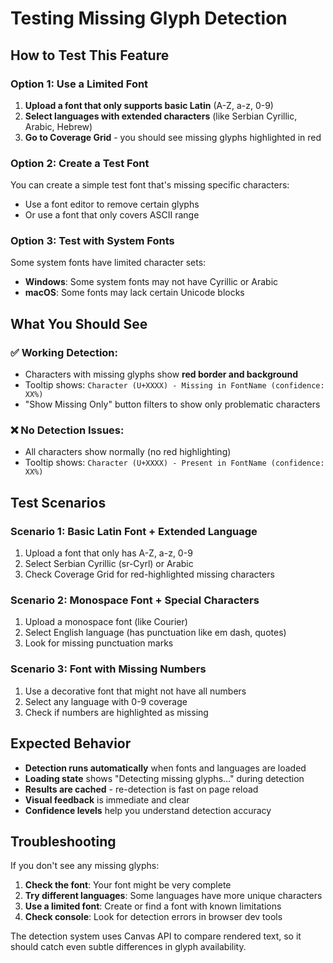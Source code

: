 # Testing Missing Glyph Detection

## How to Test This Feature

### Option 1: Use a Limited Font
1. **Upload a font that only supports basic Latin** (A-Z, a-z, 0-9)
2. **Select languages with extended characters** (like Serbian Cyrillic, Arabic, Hebrew)
3. **Go to Coverage Grid** - you should see missing glyphs highlighted in red

### Option 2: Create a Test Font
You can create a simple test font that's missing specific characters:
- Use a font editor to remove certain glyphs
- Or use a font that only covers ASCII range

### Option 3: Test with System Fonts
Some system fonts have limited character sets:
- **Windows**: Some system fonts may not have Cyrillic or Arabic
- **macOS**: Some fonts may lack certain Unicode blocks

## What You Should See

### ✅ Working Detection:
- Characters with missing glyphs show **red border and background**
- Tooltip shows: `Character (U+XXXX) - Missing in FontName (confidence: XX%)`
- "Show Missing Only" button filters to show only problematic characters

### ❌ No Detection Issues:
- All characters show normally (no red highlighting)
- Tooltip shows: `Character (U+XXXX) - Present in FontName (confidence: XX%)`

## Test Scenarios

### Scenario 1: Basic Latin Font + Extended Language
1. Upload a font that only has A-Z, a-z, 0-9
2. Select Serbian Cyrillic (sr-Cyrl) or Arabic
3. Check Coverage Grid for red-highlighted missing characters

### Scenario 2: Monospace Font + Special Characters
1. Upload a monospace font (like Courier)
2. Select English language (has punctuation like em dash, quotes)
3. Look for missing punctuation marks

### Scenario 3: Font with Missing Numbers
1. Use a decorative font that might not have all numbers
2. Select any language with 0-9 coverage
3. Check if numbers are highlighted as missing

## Expected Behavior

- **Detection runs automatically** when fonts and languages are loaded
- **Loading state** shows "Detecting missing glyphs..." during detection
- **Results are cached** - re-detection is fast on page reload
- **Visual feedback** is immediate and clear
- **Confidence levels** help you understand detection accuracy

## Troubleshooting

If you don't see any missing glyphs:
1. **Check the font**: Your font might be very complete
2. **Try different languages**: Some languages have more unique characters
3. **Use a limited font**: Create or find a font with known limitations
4. **Check console**: Look for detection errors in browser dev tools

The detection system uses Canvas API to compare rendered text, so it should catch even subtle differences in glyph availability.
